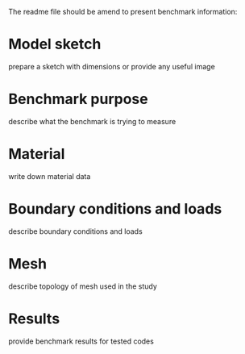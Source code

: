   The readme file should be amend to present benchmark information:

  # Model sketch
  prepare a sketch with dimensions or provide any useful image
  # Benchmark purpose
  describe what the benchmark is trying to measure
  # Material
  write down material data
  # Boundary conditions and loads
  describe boundary conditions and loads
  # Mesh
  describe topology of mesh used in the study
  # Results
  provide benchmark results for tested codes